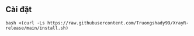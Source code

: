 

## Cài đặt 
```
bash <(curl -Ls https://raw.githubusercontent.com/Truongshady99/XrayR-release/main/install.sh)
```

